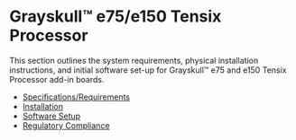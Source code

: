 # Grayskull™ e75/e150 Tensix Processor

This section outlines the system requirements, physical installation instructions, and initial software set-up for Grayskull™ e75 and e150 Tensix Processor add-in boards.

- [Specifications/Requirements](./specifications.md)
- [Installation](./installation.md)
- [Software Setup](https://tenstorrent.github.io/syseng/latest/softwaresetup.html)
- [Regulatory Compliance](../compliance.md)
